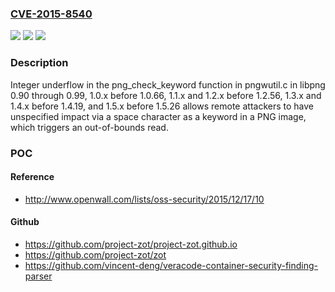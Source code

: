### [CVE-2015-8540](https://cve.mitre.org/cgi-bin/cvename.cgi?name=CVE-2015-8540)
![](https://img.shields.io/static/v1?label=Product&message=n%2Fa&color=blue)
![](https://img.shields.io/static/v1?label=Version&message=n%2Fa&color=blue)
![](https://img.shields.io/static/v1?label=Vulnerability&message=n%2Fa&color=brighgreen)

### Description

Integer underflow in the png_check_keyword function in pngwutil.c in libpng 0.90 through 0.99, 1.0.x before 1.0.66, 1.1.x and 1.2.x before 1.2.56, 1.3.x and 1.4.x before 1.4.19, and 1.5.x before 1.5.26 allows remote attackers to have unspecified impact via a space character as a keyword in a PNG image, which triggers an out-of-bounds read.

### POC

#### Reference
- http://www.openwall.com/lists/oss-security/2015/12/17/10

#### Github
- https://github.com/project-zot/project-zot.github.io
- https://github.com/project-zot/zot
- https://github.com/vincent-deng/veracode-container-security-finding-parser

